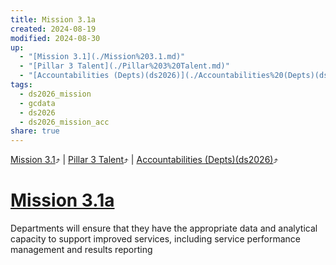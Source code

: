 ```yaml
---
title: Mission 3.1a
created: 2024-08-19
modified: 2024-08-30
up:
  - "[Mission 3.1](./Mission%203.1.md)"
  - "[Pillar 3 Talent](./Pillar%203%20Talent.md)"
  - "[Accountabilities (Depts)(ds2026)](./Accountabilities%20(Depts)(ds2026).md)"
tags:
  - ds2026_mission
  - gcdata
  - ds2026
  - ds2026_mission_acc
share: true
---
```

[Mission 3.1](./Mission%203.1.md)⤴️ | [Pillar 3 Talent](./Pillar%203%20Talent.md)⤴️ | [Accountabilities (Depts)(ds2026)](./Accountabilities%20(Depts)(ds2026).md)⤴️
# [Mission 3.1a](Mission%203.1a.md)
Departments will ensure that they have the appropriate data and analytical capacity to support improved services, including service performance management and results reporting
